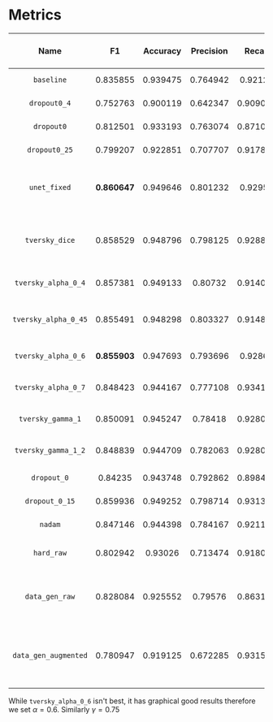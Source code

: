 # Metrics

| Name | F1 | Accuracy | Precision | Recall | Model characteristic | Epoch | Loss | Optimizer | Dropout | Number of filters |
| :-: | :-: | :-: | :-: | :-: | :-: | :-: | :-: | :-: | :-: | :-: | 
| `baseline` | 0.835855   | 0.939475    | 0.764942 | 0.92126 | nothing since it's a baseline | 250 | `dice_coef_loss ` | `adam` | 0.15 | 16 |
| `dropout0_4` | 0.752763   | 0.900119    | 0.642347 | 0.909019 | dropout rate = 0.4 | 250 | `dice_coef_loss ` | `adam` | 0.4 | 16 |
| `dropout0` | 0.812501   | 0.933193    | 0.763074 | 0.871064 | dropout rate = 0 | 250 | `dice_coef_loss ` | `adam` | 0 | 16 |
| `dropout0_25` | 0.799207   | 0.922851    | 0.707707 | 0.917881 | dropout rate = 0.25 | 250 | `dice_coef_loss ` | `adam` | 0.25 | 16 |
| `unet_fixed` | __0.860647__   | 0.949646    | 0.801232 | 0.92958 | fixed typo in `block_conv2d` AIcrowd submission of 0.894 f1| 250 | `dice_coef_loss ` | `adam` | 0.1 | 16 |
| `tversky_dice` | 0.858529   | 0.948796    | 0.798125 | 0.928825 | Used the tversky based `dice loss`. Same settings as `unet_fixed`| 250 | `dice_loss ` | `adam` | 0.1 | 16 |
| `tversky_alpha_0_4` | 0.857381   | 0.949133    | 0.80732 | 0.914062 | `focal_tversky` loss, $\alpha=0.4$, $\gamma = 0.75$| 250 | `focal_tversky_loss ` | `adam` | 0.1 | 16 |
| `tversky_alpha_0_45` | 0.855491   | 0.948298    | 0.803327 | 0.914899 | `focal_tversky` loss, $\alpha=0.45$, $\gamma = 0.75$| 250 | `focal_tversky_loss ` | `adam` | 0.1 | 16 |
| `tversky_alpha_0_6` | __0.855903__   | 0.947693    | 0.793696 | 0.92869 | `focal_tversky` loss, $\alpha=0.6$, $\gamma = 0.75$| 250 | `focal_tversky_loss ` | `adam` | 0.1 | 16 |
| `tversky_alpha_0_7` | 0.848423   | 0.944167    | 0.777108 | 0.934148 | `focal_tversky` loss, $\alpha=0.7$, $\gamma = 0.75$| 250 | `focal_tversky_loss ` | `adam` | 0.1 | 16 |
| `tversky_gamma_1` | 0.850091   | 0.945247    | 0.78418 | 0.928099 | `focal_tversky` loss, $\alpha=0.6$, $\gamma = 1$| 250 | `focal_tversky_loss ` | `adam` | 0.1 | 16 |
| `tversky_gamma_1_2` | 0.848839   | 0.944709    | 0.782063 | 0.928083 | `focal_tversky` loss, $\alpha=0.6$, $\gamma = 1.2$| 250 | `focal_tversky_loss ` | `adam` | 0.1 | 16 |
| `dropout_0` | 0.84235   | 0.943748    | 0.792862 | 0.898428 | null dropout rate | 250 | `focal_tversky_loss ` | `nadam` | 0 | 16 |
| `dropout_0_15` | 0.859936   | 0.949252    | 0.798714 | 0.931323 | dropout rate 0.15| 250 | `focal_tversky_loss ` | `nadam` | 0.15 | 16 |
| `nadam` | 0.847146   | 0.944398    | 0.784167 | 0.921125 | Nadam optimizer| 250 | `focal_tversky_loss ` | `nadam` | 0.1 | 16 |
| `hard_raw` | 0.802942   | 0.93026    | 0.713474 | 0.918065 | Added 32 hand picked hard images| 250 | `focal_tversky_loss ` | `adam` | 0.1 | 16 |
| `data_gen_raw` | 0.828084   | 0.925552    | 0.79576 | 0.863146 | Use an image augmentation generator based on raw images | 250 | `focal_tversky_loss ` | `adam` | 0.1 | 16 |
| `data_gen_augmented` | 0.780947   | 0.919125    | 0.672285 | 0.931507 | Use an image augmentation generator based on augmented images | 250 | `focal_tversky_loss ` | `adam` | 0.1 | 16 |

While `tversky_alpha_0_6` isn't best, it has graphical good results therefore we set $\alpha = 0.6$. Similarly $\gamma = 0.75$